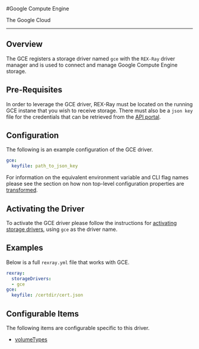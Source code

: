 #Google Compute Engine

The Google Cloud

---

## Overview
The GCE registers a storage driver named `gce` with the `REX-Ray`
driver manager and is used to connect and manage Google Compute Engine storage.

## Pre-Requisites
In order to leverage the GCE driver, REX-Ray must be located on the
running GCE instane that you wish to receive storage.  There must also
be a `json key` file for the credentials that can be retrieved from the [API
portal](https://console.developers.google.com/apis/credentials).

## Configuration
The following is an example configuration of the GCE driver.

```yaml
gce:
  keyfile: path_to_json_key
```

For information on the equivalent environment variable and CLI flag names
please see the section on how non top-level configuration properties are
[transformed](./config/#all-other-properties).

## Activating the Driver
To activate the GCE driver please follow the instructions for
[activating storage drivers](/user-guide/config#activating-storage-drivers),
using `gce` as the driver name.

## Examples
Below is a full `rexray.yml` file that works with GCE.

```yaml
rexray:
  storageDrivers:
  - gce
gce:
  keyfile: /certdir/cert.json
```

## Configurable Items
The following items are configurable specific to this driver.
- [volumeTypes](https://cloud.google.com/compute/docs/reference/latest/diskTypes/list)
